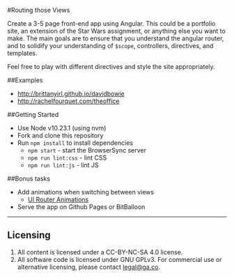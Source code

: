 #Routing those Views

Create a 3-5 page front-end app using Angular. This could be a portfolio site, an extension of the Star Wars assignment, or anything else you want to make. The main goals are to ensure that you understand the angular router, and to solidify your understanding of `$scope`, controllers, directives, and templates.

Feel free to play with different directives and style the site appropriately.

##Examples

* http://brittanyirl.github.io/davidbowie
* http://rachelfourquet.com/theoffice

##Getting Started
* Use Node v10.23.1 (using nvm)
* Fork and clone this repository
* Run `npm install` to install dependencies
  * `npm start` - start the BrowserSync server
  * `npm run lint:css` - lint CSS
  * `npm run lint:js` - lint JS

##Bonus tasks
* Add animations when switching between views
  * [UI Router Animations](https://github.com/angular-ui/ui-router/wiki/Frequently-Asked-Questions#how-to-animate-ui-view-with-ng-animate)
* Serve the app on Github Pages or BitBalloon

---

## Licensing
1. All content is licensed under a CC-BY-NC-SA 4.0 license.
2. All software code is licensed under GNU GPLv3. For commercial use or alternative licensing, please contact legal@ga.co.
